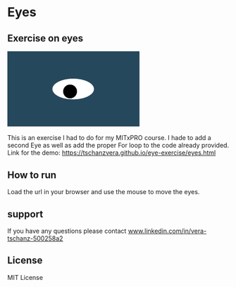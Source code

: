 # Eyes
## Exercise on eyes
<img src= "oneeye.png" width='300'/>

This is an exercise I had to do for my MITxPRO course. I hade to add a second Eye as well as add the proper For loop to the code already provided.
Link for the demo: https://tschanzvera.github.io/eye-exercise/eyes.html

## How to run

Load the url in your browser and use the mouse to move the eyes.

## support

If you have any questions please contact www.linkedin.com/in/vera-tschanz-500258a2

## License

MIT License

